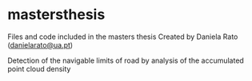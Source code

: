 # mastersthesis
Files and code included in the masters thesis 
Created by Daniela Rato (danielarato@ua.pt)

Detection of the navigable limits of road by analysis of the accumulated point cloud density 
